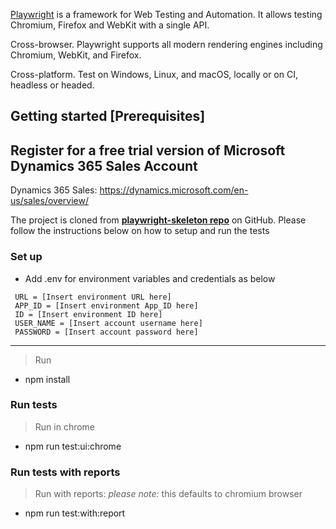 [Playwright](https://playwright.dev/) is a framework for Web Testing and Automation. It allows testing Chromium, Firefox
and WebKit with a single API.

Cross-browser. Playwright supports all modern rendering engines including Chromium, WebKit, and Firefox.

Cross-platform. Test on Windows, Linux, and macOS, locally or on CI, headless or headed.

## Getting started [Prerequisites]

## Register for a free trial version of Microsoft Dynamics 365 Sales Account

Dynamics 365 Sales: https://dynamics.microsoft.com/en-us/sales/overview/

The project is cloned from [__playwright-skeleton
repo__](https://github.com/Andrew-omo/playwright-skeleton-.git) on GitHub. Please follow the instructions 
below on how to setup and run the tests


### Set up

* Add .env for environment variables and credentials as below

```
 URL = [Insert environment URL here]
 APP_ID = [Insert environment App_ID here]
 ID = [Insert environment ID here]
 USER_NAME = [Insert account username here]
 PASSWORD = [Insert account password here]

```
***

> Run

* npm install

### Run tests

> Run in chrome

* npm run test:ui:chrome

### Run tests with reports

> Run with reports: *please note:* this defaults to chromium browser

* npm run test:with:report